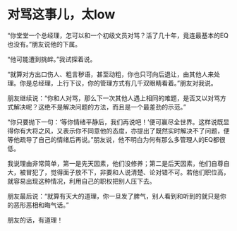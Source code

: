 # 对骂这事儿，太low

“你堂堂一个总经理，怎可以和一个初级文员对骂？活了几十年，竟连最基本的EQ也没有。”朋友说他的下属。 

“他可能遭到挑衅。”我试探着说。 

“就算对方出口伤人、粗言秽语，甚至动粗，你也只可向后退让，由其他人来处理。你是总经理，上行下议，你的管理方式有几千双眼睛看着。”朋友对我说。 

朋友继续说：“你和人对骂，那么下一次其他人遇上相同的难题，是否又以对骂方式解决呢？这绝不是解决问题的方法，而且是一个最差劲的示范。” 

“你只要抛下一句：‘等你情绪平静后，我们再说吧！’便可赢尽全世界。这样说既显得你有大将之风，又表示你不同意他的态度，亦提出了既然实时解决不了问题，便等他疏导了自己的情绪后再说。”朋友说，他不明白为何有那么多管理人的EQ都很低。 

我说理由非常简单，第一是先天因素，他们没修养；第二是后天因素，他们自尊自大，被冒犯了，觉得面子放不下，非要和人说清楚、论对错不可。若他们职位高，就容易出现这种情况，利用自己的职权把别人压下去。 

朋友最后说：“就算有天大的道理，你一旦发了脾气，别人看到和听到的就只是你的恶形恶相和晦气话。” 

朋友的话，有道理！